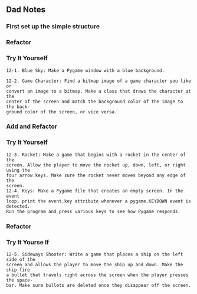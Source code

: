 
## Dad Notes

### First set up the simple structure
### Refactor
### Try It Yourself

    12-1. Blue Sky: Make a Pygame window with a blue background.
    
    12-2. Game Character: Find a bitmap image of a game character you like or
    convert an image to a bitmap. Make a class that draws the character at the
    center of the screen and match the background color of the image to the back-
    ground color of the screen, or vice versa.  

### Add and Refactor

### Try It Yourself
    12-3. Rocket: Make a game that begins with a rocket in the center of the
    screen. Allow the player to move the rocket up, down, left, or right using the
    four arrow keys. Make sure the rocket never moves beyond any edge of the
    screen.
    12-4. Keys: Make a Pygame file that creates an empty screen. In the event
    loop, print the event.key attribute whenever a pygame.KEYDOWN event is detected.
    Run the program and press various keys to see how Pygame responds.
    
### Refactor

### Try It Yourse lf
    12-5. Sideways Shooter: Write a game that places a ship on the left side of the
    screen and allows the player to move the ship up and down. Make the ship fire
    a bullet that travels right across the screen when the player presses the space-
    bar. Make sure bullets are deleted once they disappear off the screen.
    
    